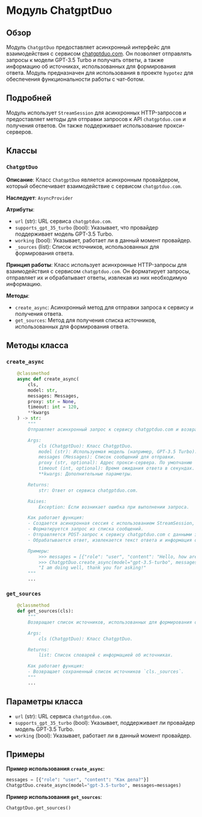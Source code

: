 # Модуль ChatgptDuo

## Обзор

Модуль `ChatgptDuo` предоставляет асинхронный интерфейс для взаимодействия с сервисом [chatgptduo.com](https://chatgptduo.com). Он позволяет отправлять запросы к модели GPT-3.5 Turbo и получать ответы, а также информацию об источниках, использованных для формирования ответа. Модуль предназначен для использования в проекте `hypotez` для обеспечения функциональности работы с чат-ботом.

## Подробней

Модуль использует `StreamSession` для асинхронных HTTP-запросов и предоставляет методы для отправки запросов к API `chatgptduo.com` и получения ответов. Он также поддерживает использование прокси-серверов.

## Классы

### `ChatgptDuo`

**Описание**: Класс `ChatgptDuo` является асинхронным провайдером, который обеспечивает взаимодействие с сервисом `chatgptduo.com`.

**Наследует**: `AsyncProvider`

**Атрибуты**:
- `url` (str): URL сервиса `chatgptduo.com`.
- `supports_gpt_35_turbo` (bool): Указывает, что провайдер поддерживает модель GPT-3.5 Turbo.
- `working` (bool): Указывает, работает ли в данный момент провайдер.
- `_sources` (list): Список источников, использованных для формирования ответа.

**Принцип работы**:
Класс использует асинхронные HTTP-запросы для взаимодействия с сервисом `chatgptduo.com`. Он форматирует запросы, отправляет их и обрабатывает ответы, извлекая из них необходимую информацию.

**Методы**:
- `create_async`: Асинхронный метод для отправки запроса к сервису и получения ответа.
- `get_sources`: Метод для получения списка источников, использованных для формирования ответа.

## Методы класса

### `create_async`

```python
    @classmethod
    async def create_async(
        cls,
        model: str,
        messages: Messages,
        proxy: str = None,
        timeout: int = 120,
        **kwargs
    ) -> str:
        """
        Отправляет асинхронный запрос к сервису chatgptduo.com и возвращает ответ.

        Args:
            cls (ChatgptDuo): Класс ChatgptDuo.
            model (str): Используемая модель (например, GPT-3.5 Turbo).
            messages (Messages): Список сообщений для отправки.
            proxy (str, optional): Адрес прокси-сервера. По умолчанию `None`.
            timeout (int, optional): Время ожидания ответа в секундах. По умолчанию 120.
            **kwargs: Дополнительные параметры.

        Returns:
            str: Ответ от сервиса chatgptduo.com.

        Raises:
            Exception: Если возникает ошибка при выполнении запроса.

        Как работает функция:
        - Создается асинхронная сессия с использованием StreamSession, при необходимости настраивается прокси и таймаут.
        - Форматируется запрос из списка сообщений.
        - Отправляется POST-запрос к сервису chatgptduo.com с данными запроса.
        - Обрабатывается ответ, извлекается текст ответа и информация об использованных источниках.

        Примеры:
            >>> messages = [{"role": "user", "content": "Hello, how are you?"}]
            >>> ChatgptDuo.create_async(model="gpt-3.5-turbo", messages=messages)
            "I am doing well, thank you for asking!"
        """
        ...
```

### `get_sources`

```python
    @classmethod
    def get_sources(cls):
        """
        Возвращает список источников, использованных для формирования ответа.

        Args:
            cls (ChatgptDuo): Класс ChatgptDuo.

        Returns:
            list: Список словарей с информацией об источниках.

        Как работает функция:
        - Возвращает сохраненный список источников `cls._sources`.
        """
        ...
```

## Параметры класса

- `url` (str): URL сервиса `chatgptduo.com`.
- `supports_gpt_35_turbo` (bool): Указывает, поддерживает ли провайдер модель GPT-3.5 Turbo.
- `working` (bool): Указывает, работает ли в данный момент провайдер.

## Примеры

**Пример использования `create_async`**:

```python
messages = [{"role": "user", "content": "Как дела?"}]
ChatgptDuo.create_async(model="gpt-3.5-turbo", messages=messages)
```

**Пример использования `get_sources`**:

```python
ChatgptDuo.get_sources()